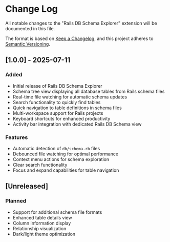 # Change Log

All notable changes to the "Rails DB Schema Explorer" extension will be documented in this file.

The format is based on [Keep a Changelog](https://keepachangelog.com/en/1.0.0/),
and this project adheres to [Semantic Versioning](https://semver.org/spec/v2.0.0.html).

## [1.0.0] - 2025-07-11

### Added

- Initial release of Rails DB Schema Explorer
- Schema tree view displaying all database tables from Rails schema files
- Real-time file watching for automatic schema updates
- Search functionality to quickly find tables
- Quick navigation to table definitions in schema files
- Multi-workspace support for Rails projects
- Keyboard shortcuts for enhanced productivity
- Activity bar integration with dedicated Rails DB Schema view

### Features

- Automatic detection of `db/schema.rb` files
- Debounced file watching for optimal performance
- Context menu actions for schema exploration
- Clear search functionality
- Focus and expand capabilities for table navigation

## [Unreleased]

### Planned

- Support for additional schema file formats
- Enhanced table details view
- Column information display
- Relationship visualization
- Dark/light theme optimization
